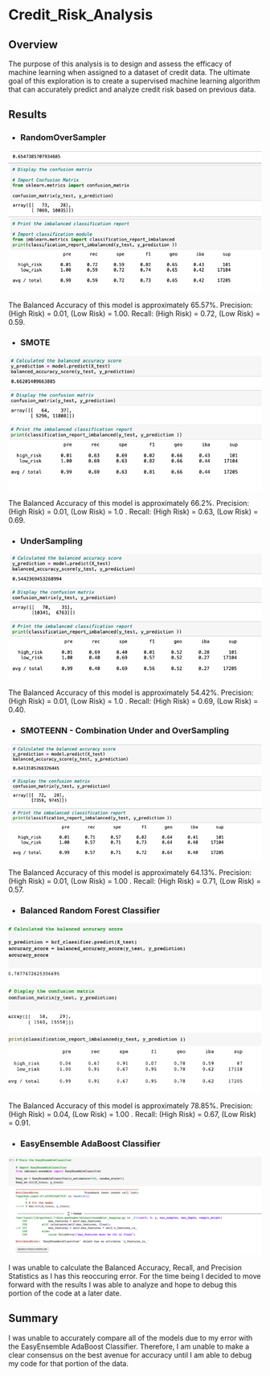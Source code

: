 # Credit_Risk_Analysis

## Overview
The purpose of this analysis is to design and assess the efficacy of machine learning when assigned to a dataset of credit data. The ultimate goal of this exploration is to create a supervised machine learning algorithm that can accurately predict and analyze credit risk based on previous data.

## Results

* ### RandomOverSampler
![RandomOverSampler Results](/Resources/RandomOverSampling.png)

The Balanced Accuracy of this model is approximately 65.57%. Precision: (High Risk) = 0.01, (Low Risk) = 1.00. Recall: (High Risk) = 0.72, (Low Risk) = 0.59. 


* ### SMOTE
![SMOTE Oversampling Results](/Resources/SMOTEOverSampling.png)

The Balanced Accuracy of this model is approximately 66.2%. Precision: (High Risk) = 0.01, (Low Risk) = 1.0 . Recall: (High Risk) = 0.63, (Low Risk) = 0.69.  


* ### UnderSampling
![Undersampling Results](/Resources/UnderSampling.png)

The Balanced Accuracy of this model is approximately 54.42%. Precision: (High Risk) = 0.01, (Low Risk) = 1.0 . Recall: (High Risk) = 0.69, (Low Risk) = 0.40.  

* ### SMOTEENN - Combination Under and OverSampling
![SMOTEENN Results](/Resources/SMOTEENN.png)

The Balanced Accuracy of this model is approximately 64.13%. Precision: (High Risk) = 0.01, (Low Risk) = 1.00 . Recall: (High Risk) = 0.71, (Low Risk) = 0.57.  


* ### Balanced Random Forest Classifier
![Balanced Random Forest Classifier Results](/Resources/BalancedRandomForest.png)

The Balanced Accuracy of this model is approximately 78.85%. Precision: (High Risk) = 0.04, (Low Risk) = 1.00 . Recall: (High Risk) = 0.67, (Low Risk) = 0.91.  

* ### EasyEnsemble AdaBoost Classifier
![EasyEnsemble Error](/Resources/EasyEnsembleError.png)

I was unable to calculate the Balanced Accuracy, Recall, and Precision Statistics as I has this reoccuring error. For the time being I decided to move forward with the results I was able to analyze and hope to debug this portion of the code at a later date. 

## Summary
I was unable to accurately compare all of the models due to my error with the EasyEnsemble AdaBoost Classifier. Therefore, I am unable to make a clear consensus on the best avenue for accuracy until I am able to debug my code for that portion of the data. 
